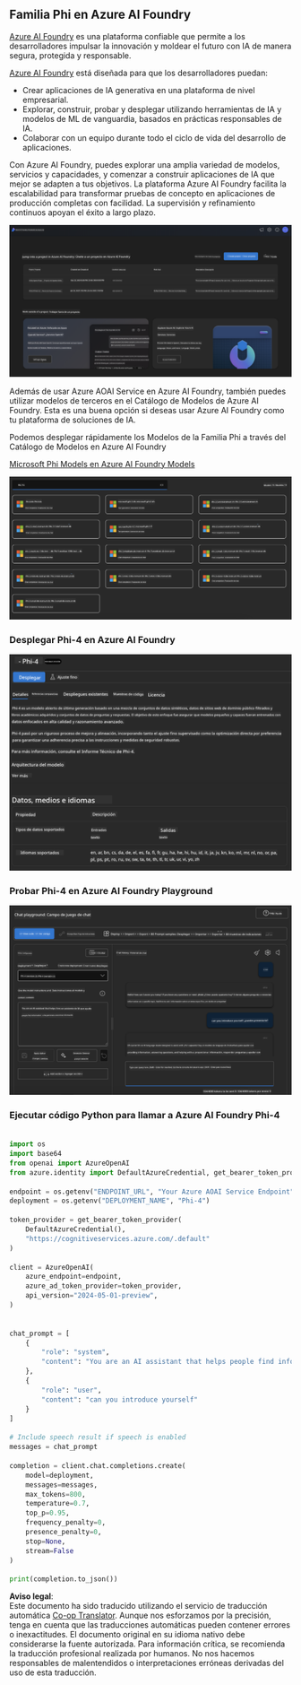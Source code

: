 <!--
CO_OP_TRANSLATOR_METADATA:
{
  "original_hash": "3ae21dc5554e888defbe57946ee995ee",
  "translation_date": "2025-07-16T19:06:33+00:00",
  "source_file": "md/01.Introduction/02/03.AzureAIFoundry.md",
  "language_code": "es"
}
-->
## Familia Phi en Azure AI Foundry

[Azure AI Foundry](https://ai.azure.com) es una plataforma confiable que permite a los desarrolladores impulsar la innovación y moldear el futuro con IA de manera segura, protegida y responsable.

[Azure AI Foundry](https://ai.azure.com) está diseñada para que los desarrolladores puedan:

- Crear aplicaciones de IA generativa en una plataforma de nivel empresarial.
- Explorar, construir, probar y desplegar utilizando herramientas de IA y modelos de ML de vanguardia, basados en prácticas responsables de IA.
- Colaborar con un equipo durante todo el ciclo de vida del desarrollo de aplicaciones.

Con Azure AI Foundry, puedes explorar una amplia variedad de modelos, servicios y capacidades, y comenzar a construir aplicaciones de IA que mejor se adapten a tus objetivos. La plataforma Azure AI Foundry facilita la escalabilidad para transformar pruebas de concepto en aplicaciones de producción completas con facilidad. La supervisión y refinamiento continuos apoyan el éxito a largo plazo.

![portal](../../../../../translated_images/AIFoundryPorral.6b1094b101dd499e32f2b018f2dabab4b287dc776bd01f41853404af0d6faf30.es.png)

Además de usar Azure AOAI Service en Azure AI Foundry, también puedes utilizar modelos de terceros en el Catálogo de Modelos de Azure AI Foundry. Esta es una buena opción si deseas usar Azure AI Foundry como tu plataforma de soluciones de IA.

Podemos desplegar rápidamente los Modelos de la Familia Phi a través del Catálogo de Modelos en Azure AI Foundry

[Microsoft Phi Models en Azure AI Foundry Models](https://ai.azure.com/explore/models/?selectedCollection=phi)

![ModelCatalog](../../../../../translated_images/AIFoundryModelCatalog.3923945fa7be5b5f080fff2eb8b74369dd7459803eac5963ca145d01adbbc94c.es.png)

### **Desplegar Phi-4 en Azure AI Foundry**

![Phi4](../../../../../translated_images/AIFoundryPhi4.eece9ddb0d817a033c3466b60b8d59aec1fbc4c2ea521c039e3f378d747ed6b6.es.png)

### **Probar Phi-4 en Azure AI Foundry Playground**

![Playground](../../../../../translated_images/AIFoundryPlayground.193b81a9e472c5d1bbbab46dce575decb6577f7e306a022bc785a72bbffccca1.es.png)

### **Ejecutar código Python para llamar a Azure AI Foundry Phi-4**

```python

import os  
import base64
from openai import AzureOpenAI  
from azure.identity import DefaultAzureCredential, get_bearer_token_provider  
        
endpoint = os.getenv("ENDPOINT_URL", "Your Azure AOAI Service Endpoint")  
deployment = os.getenv("DEPLOYMENT_NAME", "Phi-4")  
      
token_provider = get_bearer_token_provider(  
    DefaultAzureCredential(),  
    "https://cognitiveservices.azure.com/.default"  
)  
  
client = AzureOpenAI(  
    azure_endpoint=endpoint,  
    azure_ad_token_provider=token_provider,  
    api_version="2024-05-01-preview",  
)  
  

chat_prompt = [
    {
        "role": "system",
        "content": "You are an AI assistant that helps people find information."
    },
    {
        "role": "user",
        "content": "can you introduce yourself"
    }
] 
    
# Include speech result if speech is enabled  
messages = chat_prompt 

completion = client.chat.completions.create(  
    model=deployment,  
    messages=messages,
    max_tokens=800,  
    temperature=0.7,  
    top_p=0.95,  
    frequency_penalty=0,  
    presence_penalty=0,
    stop=None,  
    stream=False  
)  
  
print(completion.to_json())  

```

**Aviso legal**:  
Este documento ha sido traducido utilizando el servicio de traducción automática [Co-op Translator](https://github.com/Azure/co-op-translator). Aunque nos esforzamos por la precisión, tenga en cuenta que las traducciones automáticas pueden contener errores o inexactitudes. El documento original en su idioma nativo debe considerarse la fuente autorizada. Para información crítica, se recomienda la traducción profesional realizada por humanos. No nos hacemos responsables de malentendidos o interpretaciones erróneas derivadas del uso de esta traducción.